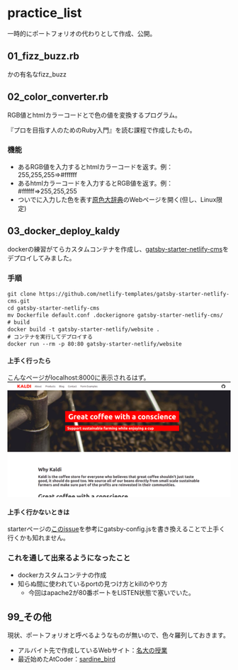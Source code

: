 # practice_list
一時的にポートフォリオの代わりとして作成、公開。

## 01_fizz_buzz.rb
かの有名なfizz_buzz

## 02_color_converter.rb
RGB値とhtmlカラーコードとで色の値を変換するプログラム。

『プロを目指す人のためのRuby入門』を読む課程で作成したもの。
### 機能
- あるRGB値を入力するとhtmlカラーコードを返す。例：255,255,255=>#ffffff
- あるhtmlカラーコードを入力するとRGB値を返す。例：#ffffff=>255,255,255
- ついでに入力した色を表す[原色大辞典](https://www.colordic.org/)のWebページを開く(但し、Linux限定)

## 03_docker_deploy_kaldy
dockerの練習がてらカスタムコンテナを作成し、[gatsby-starter-netlify-cms](https://github.com/netlify-templates/gatsby-starter-netlify-cms)をデプロイしてみました。
### 手順
```
git clone https://github.com/netlify-templates/gatsby-starter-netlify-cms.git
cd gatsby-starter-netlify-cms
mv Dockerfile default.conf .dockerignore gatsby-starter-netlify-cms/
# build
docker build -t gatsby-starter-netlify/website .
# コンテナを実行してデプロイする
docker run --rm -p 80:80 gatsby-starter-netlify/website
```
#### 上手く行ったら
こんなページがlocalhost:8000に表示されるはず。
![kaldy-pic](image/0301.png)
#### 上手く行かないときは
starterページの[このissue](https://github.com/netlify-templates/gatsby-starter-netlify-cms/issues/659)を参考にgatsby-config.jsを書き換えることで上手く行くかも知れません。
### これを通して出来るようになったこと
- dockerカスタムコンテナの作成
- 知らぬ間に使われているportの見つけ方とkillのやり方
	- 今回はapache2が80番ポートをLISTEN状態で塞いでいた。

## 99_その他
現状、ポートフォリオと呼べるようなものが無いので、色々羅列しておきます。

- アルバイト先で作成しているWebサイト：[名大の授業](https://ocw.nagoya-u.jp/ja/)
- 最近始めたAtCoder：[sardine_bird](https://atcoder.jp/users/sardine_bird)
